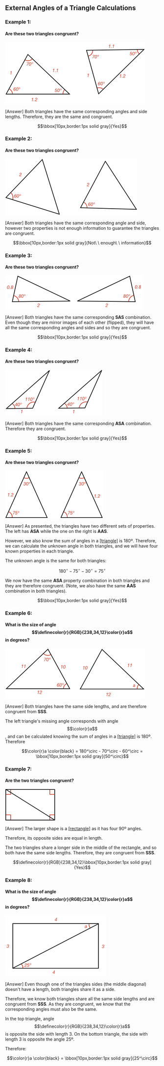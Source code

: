 ## External Angles of a Triangle Calculations

### Example 1:

#### Are these two triangles congruent?

![](ex1.png)

<hintLow>[Answer]
Both triangles have the same corresponding angles and side lengths. Therefore, they are the same and congruent.

$$\bbox[10px,border:1px solid gray]{Yes}$$
</hintLow>

### Example 2:

#### Are these two triangles congruent?

![](ex2.png)

<hintLow>[Answer]
Both triangles have the same corresponding angle and side, however two properties is not enough information to guarantee the triangles are congruent.

$$\bbox[10px,border:1px solid gray]{Not\ \ enough\ \ information}$$
</hintLow>

### Example 3:

#### Are these two triangles congruent?

![](ex3.png)

<hintLow>[Answer]
Both triangles have the same corresponding **SAS** combination. Even though they are mirror images of each other (flipped), they will have all the same corresponding angles and sides and so they are congruent.

$$\bbox[10px,border:1px solid gray]{Yes}$$
</hintLow>

### Example 4:

#### Are these two triangles congruent?

![](ex4.png)

<hintLow>[Answer]
Both triangles have the same corresponding **ASA** combination. Therefore they are congruent.

$$\bbox[10px,border:1px solid gray]{Yes}$$
</hintLow>

### Example 5:

#### Are these two triangles congruent?

![](ex5.png)

<hintLow>[Answer]
As presented, the triangles have two different sets of properties. The left has **ASA** while the one on the right is **AAS**.

However, we also know the sum of angles in a [[triangle]]((qr,'Math/Geometry_1/Triangles/base/AngleSum',#00756F)) is 180º. Therefore, we can calculate the unknown angle in both triangles, and we will have four known properties in each triangle.

The unknown angle is the same for both triangles:

$$180^\circ - 75^\circ - 30^\circ = 75^\circ$$

We now have the same **ASA** property combination in both triangles and they are therefore congruent. (Note, we also have the same **AAS** combination in both triangles).

$$\bbox[10px,border:1px solid gray]{Yes}$$
</hintLow>

### Example 6:

#### What is the size of angle $$\definecolor{r}{RGB}{238,34,12}\color{r}a$$ in degrees?

![](ex6.png)

<hintLow>[Answer]
Both triangles have the same side lengths, and are therefore congruent from **SSS**.

The left triangle's missing angle corresponds with angle $$\color{r}a$$, and can be calculated knowing the sum of angles in a [[triangle]]((qr,'Math/Geometry_1/Triangles/base/AngleSum',#00756F)) is 180º. Therefore

$$\color{r}a \color{black} = 180^\circ - 70^\circ - 60^\circ = \bbox[10px,border:1px solid gray]{50^\circ}$$
</hintLow>

### Example 7:

#### Are the two triangles congruent?

![](ex7.png)

<hintLow>[Answer]
The larger shape is a [[rectangle]]((qr,'Math/Geometry_1/RectanglesAndSquares/base/Rectangle',#00756F)) as it has four 90º angles.

Therefore, its opposite sides are equal in length.

The two triangles share a longer side in the middle of the rectangle, and so both have the same side lengths. Therefore, they are congruent from **SSS**.

$$\definecolor{r}{RGB}{238,34,12}\bbox[10px,border:1px solid gray]{Yes}$$
</hintLow>


### Example 8:

#### What is the size of angle $$\definecolor{r}{RGB}{238,34,12}\color{r}a$$ in degrees?

![](ex8.png)

<hintLow>[Answer]
Even though one of the triangles sides (the middle diagonal) doesn't have a length, both triangles share it as a side.

Therefore, we know both triangles share all the same side lengths and are congruent from **SSS**. As they are congruent, we know that the corresponding angles must also be the same.

In the top triangle, angle $$\definecolor{r}{RGB}{238,34,12}\color{r}a$$ is opposite the side with length 3. On the bottom triangle, the side with length 3 is opposite the angle 25º.

Therefore:

$$\color{r}a \color{black} = \bbox[10px,border:1px solid gray]{25^\circ}$$
</hintLow>
